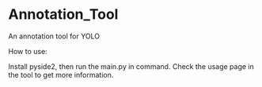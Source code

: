 # Annotation_Tool

An annotation tool for YOLO

How to use:

Install pyside2, then run the main.py in command. Check the usage page in the tool to get more information.